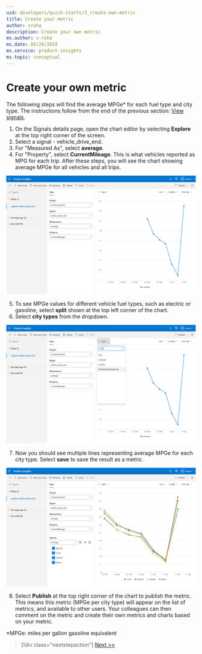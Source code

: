 ```yaml
---
uid: developers/quick-starts/2_create-own-metric
title: Create your metric
author: vroha
description: Create your own metric
ms.author: v-roha
ms.date: 03/29/2019
ms.service: product-insights
ms.topic: conceptual
---
```


# Create your own metric  

The following steps will find the average MPGe* for each fuel type and city type. The instructions follow from the end of the previous section: [View signals](xref:developers/quick-starts/1_view-signals). 

1. On the Signals details page, open the chart editor by selecting **Explore** at the top right corner of the screen. 
2. Select a signal - vehicle_drive_end.
3. For "Measured As", select **average**.
4. For "Property", select **CurrentMileage**. This is what vehicles reported as MPG for each trip. After these steps, you will see the chart showing average MPGe for all vehicles and all trips. 

![Select metric](2_Explore.PNG)

5. To see MPGe values for different vehicle fuel types, such as electric or gasoline, select **split** shown at the top left corner of the chart. 
6. Select **city types** from the dropdown. 

![Select split](2_CityType.PNG)

7. Now you should see multiple lines representing average MPGe for each city type. Select **save** to save the result as a metric.

![Select split](2_Split.PNG)

8. Select **Publish** at the top right corner of the chart to publish the metric. This means this metric (MPGe per city type) will appear on the list of metrics, and available to other users. Your colleagues can then comment on the metric and create their own metrics and charts based on your metric. 

*MPGe: miles per gallon gasoline equivalent

> [!div class="nextstepaction"]
> [Next >>](2_1_define-measure.md)
